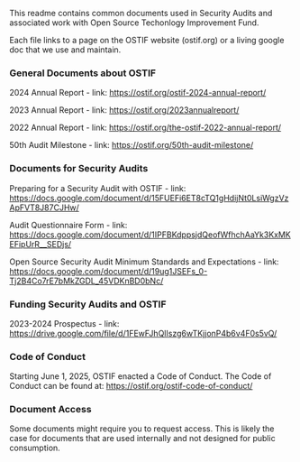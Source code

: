 This readme contains common documents used in Security Audits and associated work with Open Source Techonlogy Improvement Fund. 

Each file links to a page on the OSTIF website (ostif.org) or a living google doc that we use and maintain. 
 
### General Documents about OSTIF

2024 Annual Report - link: https://ostif.org/ostif-2024-annual-report/

2023 Annual Report - link: https://ostif.org/2023annualreport/

2022 Annual Report - link: https://ostif.org/the-ostif-2022-annual-report/

50th Audit Milestone - link: https://ostif.org/50th-audit-milestone/

### Documents for Security Audits 

Preparing for a Security Audit with OSTIF - link: https://docs.google.com/document/d/15FUEFi6ET8cTQ1gHdijNt0LsiWgzVzApFVT8J87CJHw/

Audit Questionnaire Form - link: https://docs.google.com/document/d/1IPFBKdppsjdQeofWfhchAaYk3KxMKEFipUrR__SEDjs/

Open Source Security Audit Minimum Standards and Expectations - link: https://docs.google.com/document/d/19ug1JSEFs_0-Tj2B4Co7rE7bMkZGDL_45VDKnBD0bNc/

### Funding Security Audits and OSTIF

2023-2024 Prospectus - link: https://drive.google.com/file/d/1FEwFJhQlIszg6wTKjjonP4b6v4F0s5vQ/

### Code of Conduct

Starting June 1, 2025, OSTIF enacted a Code of Conduct. The Code of Conduct can be found at: https://ostif.org/ostif-code-of-conduct/

### Document Access

Some documents might require you to request access. This is likely the case for documents that are used internally and not designed for public consumption. 

